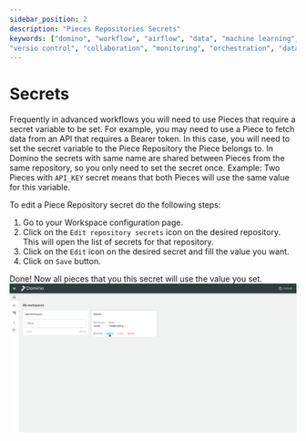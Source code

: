 ```yaml
---
sidebar_position: 2
description: "Pieces Repositories Secrets"
keywords: ["domino", "workflow", "airflow", "data", "machine learning", "ml", "data science", "data engineering", "dataops", "mlops", "devops", "kubernetes", "k8s", "helm", "python", "react", "typescript", "fastapi", "gitops", "docker", "github", "artifacthub", "pypi", "pip", "kind", "open source", "oss", "low code", "no code", "automation",
"versio control", "collaboration", "monitoring", "orchestration", "data pipeline", "secrets"]
---
```


# Secrets

Frequently in advanced workflows you will need to use Pieces that require a secret variable to be set. For example, you may need to use a Piece to fetch data from an API that requires a Bearer token. In this case, you will need to set the secret variable to the Piece Repository the Piece belongs to. In Domino the secrets with same name are shared between Pieces from the same repository, so you only need to set the secret once. Example: Two Pieces with `API_KEY` secret means that both Pieces will use the same value for this variable.

To edit a Piece Repository secret do the following steps:
1. Go to your Workspace configuration page.
2. Click on the `Edit repository secrets` icon on the desired repository. This will open the list of secrets for that repository.
3. Click on the `Edit` icon on the desired secret and fill the value you want.
4. Click on `Save` button.

Done! Now all pieces that you this secret will use the value you set.
![Edit repository secrets](/img/advanced_workflows/editing_secrets.gif)